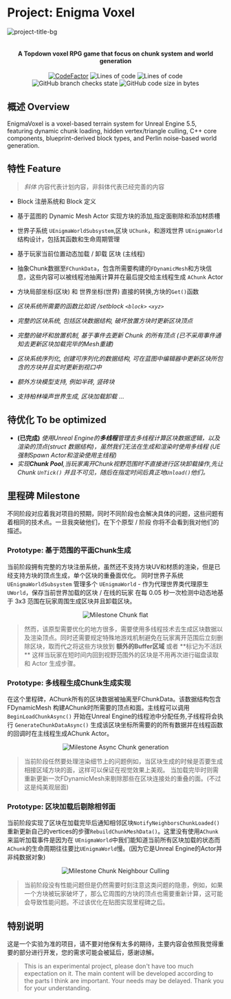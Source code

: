 ﻿# Project: Enigma Voxel

![project-title-bg](https://github.com/user-attachments/assets/b4fe8d0d-e874-4977-aa1a-24aa8265515f)

<p align="center">
<img src = "https://i.imgur.com/EF6t6WA.png" alt="">
</p>

<h4 align="center">A Topdown voxel RPG game that focus on chunk system and world generation</h4>
<p align="center">
<a href="https://www.codefactor.io/repository/github/caishangqi/EnigmaVoxel"><img src="https://www.codefactor.io/repository/github/caishangqi/EnigmaVoxel/badge" alt="CodeFactor" /></a>
<img alt="Lines of code" src="https://img.shields.io/tokei/lines/github/Caishangqi/EnigmaVoxel">
<img alt="Lines of code" src="https://img.shields.io/badge/Unreal Engine-5.5-green">
<img alt="GitHub branch checks state" src="https://img.shields.io/github/checks-status/Caishangqi/EnigmaVoxel/master?label=build">
<img alt="GitHub code size in bytes" src="https://img.shields.io/github/languages/code-size/Caishangqi/EnigmaVoxel">
</p>

## 概述 Overview

EnigmaVoxel is a voxel-based terrain system for Unreal Engine 5.5, featuring dynamic chunk loading, hidden vertex/triangle culling, C++ core components, blueprint-derived block types, and Perlin
noise-based world generation.

## 特性 Feature

> *斜体* 内容代表计划内容，非斜体代表已经完善的内容

- Block 注册系统和 Block 定义
- 基于蓝图的 Dynamic Mesh Actor 实现方块的添加,指定面剔除和添加材质槽
- 世界子系统 `UEnigmaWorldSubsystem`,区块 `UChunk`，和游戏世界 `UEnigmaWorld` 结构设计，包括其函数和生命周期管理
- 基于玩家当前位置动态加载 / 卸载 区块 (主线程)
- 抽象Chunk数据至`FChunkData`，包含所需要构建的`FDynamicMesh`和方块信息，这些内容可以被线程池抽离计算并在最后提交给主线程生成 `AChunk` Actor
- 方块局部坐标(区块) 和 世界坐标(世界) 直接的转换,方块的`Get()`函数

- *区块系统所需要的函数比如说 /setblock `<block>` `<xyz>`*
- *完整的区块系统, 包括区块数据结构, 破坏放置方块时更新区块顶点*
- *完整的破坏和放置机制, 基于事件去更新 Chunk 的所有顶点 (已不采用事件通知去更新区块加载完毕的Mesh重建)*
- *区块系统序列化, 创建可序列化的数据结构, 可在蓝图中编辑器中更新区块所包含的方块并且实时更新到视口中*
- *额外方块模型支持, 例如半砖, 竖砖块*
- _支持柏林噪声世界生成, 区块加载卸载_
  ...

## 待优化 To be optimized

- **(已完成)** *使用Unreal Engine的**多线程**管理去多线程计算区块数据逻辑，以及渲染的顶点(struct 数据结构)，虽然我们无法在生成和渲染时使用多线程 (UE 强制Spawn Actor和渲染使用主线程)*
- *实现**Chunk Pool**,当玩家离开Chunk视野范围时不直接进行区块卸载操作,先让Chunk `UnTick()` 并且不可见，随后在指定时间后真正地`Unload()`他们。*

## 里程碑 Milestone

不同阶段对应着我对项目的预期，同时不同阶段也会解决具体的问题，这些问题有着相同的技术点。一旦我突破他们，在下个原型 / 阶段 你将不会看到我对他们的描述。

### Prototype: 基于范围的平面Chunk生成

当前阶段拥有完整的方块注册系统，虽然还不支持方块UV和材质的渲染，但是已经支持方块的顶点生成，单个区块的重叠面优化。 同时世界子系统 `UEnigmaWorldSubsystem` 管理多个 `UEnigmaWorld` - 作为代理世界类代理原生
`UWorld`，保存当前世界加载的区块 / 在线的玩家 在每 0.05 秒一次检测中动态地基于 3x3 范围在玩家周围生成区块并且卸载区块。

<p align="center">
<img src = "https://github.com/Caishangqi/EnigmaVoxel/blob/5fafe235e8a87f850b4bd8df092dbd2a14f384a0/Doc/res/Milestone_Chunk_Flat_Generation.gif" alt="Milestone Chunk flat">
</p>

> 然而，该原型需要优化的地方很多，需要使用多线程技术去生成区块数据以及渲染顶点。同时还需要规定特殊地游戏机制避免在玩家离开范围后立刻删除区块，取而代之将这些方块放到 **额外的Buffer区域** 或者 **标记为不活跃
** 这样当玩家在短时间内回到视野范围外的区块是不用再次进行磁盘读取和 Actor 生成步骤。

### Prototype: 多线程生成Chunk生成实现

在这个里程碑，AChunk所有的区块数据被抽离至FChunkData。该数据结构包含 FDynamicMesh 构建AChunk时所需要的顶点和面。主线程可以调用 `BeginLoadChunkAsync()` 开始在Unreal Engine的线程池中分配任务,子线程将会执行
`GenerateChunkDataAsync()` 生成该区块坐标所需要的的所有数据并在线程函数的回调时在主线程生成AChunk Actor。

<p align="center">
<img src = "https://github.com/Caishangqi/EnigmaVoxel/blob/53ec02f39083d8b1740c5533eeeead407e938c91/Doc/res/Milestone_Chunk_16x8_Asyn.gif" alt="Milestone Async Chunk generation">
</p>

> 当前阶段任然要处理渲染细节上的问题例如，当区块生成的时候是否要生成相接区域方块的面，这样可以保证在视觉效果上美观。
> 当加载完毕时则需重新更新一次FDynamicMesh来剔除那些在区块连接处的重叠的面。(不过这是纯美观层面)

### Prototype: 区块加载后剔除相邻面
当前阶段实现了区块在加载完毕后通知相邻区块`NotifyNeighborsChunkLoaded()`重新更新自己的vertices的步骤`RebuildChunkMeshData()`。这里没有使用`AChunk`来监听加载事件是因为在
`UEnigmaWorld`中我们能知道当前所有区块加载的状态而`AChunk`的生命周期往往要比`UEnigmaWorld`慢。(因为它是Unreal Engine的Actor并非纯数据对象)

<p align="center">
<img src = "https://github.com/Caishangqi/EnigmaVoxel/blob/6c45ca2dd1a3ae9145c32cd462228f6d4c61e696/Doc/res/Milestone_Chunk_neibour_culling.gif" alt="Milestone Chunk Neighbour Culling">
</p>

> 当前阶段没有性能问题但是仍然需要时刻注意这类问题的隐患，例如，如果一个方块被玩家破坏了，那么它周围的方块的顶点也需要重新计算，这可能会导致性能问题。不过该优化在贴图实现里程碑之后。

## 特别说明

这是一个实验为准的项目，请不要对他保有太多的期待，主要内容会依照我觉得重要的部分进行开发，您的需求可能会被延后，感谢谅解。

> This is an experimental project, please don't have too much expectation on it. The main content will be developed according to the parts I think are important. Your needs may be delayed. Thank you
> for your understanding.
